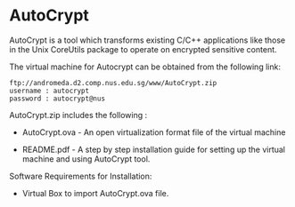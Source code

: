 # AutoCrypt

AutoCrypt is a tool which transforms existing C/C++ applications like those in the Unix CoreUtils package to operate on encrypted
sensitive content. 

The virtual machine for Autocrypt can be obtained from the following link:
```
ftp://andromeda.d2.comp.nus.edu.sg/www/AutoCrypt.zip
username : autocrypt
password : autocrypt@nus

```

AutoCrypt.zip includes the following :

* AutoCrypt.ova - An open virtualization format file of the virtual machine

* README.pdf - A step by step installation guide for setting up the virtual machine and using AutoCrypt tool.


Software Requirements for Installation:

* Virtual Box to import AutoCrypt.ova file.
